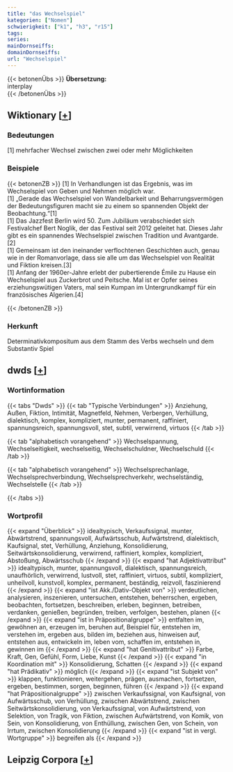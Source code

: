 ```yaml
---
title: "das Wechselspiel"
kategorien: ["Nomen"]
schwierigkeit: ["k1", "h3", "r15"]
tags:
series:
mainDornseiffs:
domainDornseiffs:
url: "Wechselspiel"
---
```


{{< betonenÜbs >}}
**Übersetzung:**  
interplay  
{{< /betonenÜbs >}}

## Wiktionary [[+](https://de.wiktionary.org/wiki/Wechselspiel)]

### Bedeutungen
[1] mehrfacher Wechsel zwischen zwei oder mehr Möglichkeiten  

### Beispiele
{{< betonenZB >}}
[1] In Verhandlungen ist das Ergebnis, was im Wechselspiel von Geben und Nehmen möglich war.  
[1] „Gerade das Wechselspiel von Wandelbarkeit und Beharrungsvermögen der Bedeutungsfiguren macht sie zu einem so spannenden Objekt der Beobachtung.“[1]  
[1] Das Jazzfest Berlin wird 50. Zum Jubiläum verabschiedet sich Festivalchef Bert Noglik, der das Festival seit 2012 geleitet hat. Dieses Jahr gibt es ein spannendes Wechselspiel zwischen Tradition und Avantgarde.[2]  
[1] Gemeinsam ist den ineinander verflochtenen Geschichten auch, genau wie in der Romanvorlage, dass sie alle um das Wechselspiel von Realität und Fiktion kreisen.[3]  
[1] Anfang der 1960er-Jahre erlebt der pubertierende Émile zu Hause ein Wechselspiel aus Zuckerbrot und Peitsche. Mal ist er Opfer seines erziehungswütigen Vaters, mal sein Kumpan im Untergrundkampf für ein französisches Algerien.[4]  

{{< /betonenZB >}}
### Herkunft
Determinativkompositum aus dem Stamm des Verbs wechseln und dem Substantiv Spiel  



## dwds [[+](https://www.dwds.de/wb/Wechselspiel)]

### Wortinformation
{{< tabs "Dwds" >}}
{{< tab "Typische Verbindungen" >}}
Anziehung, Außen, Fiktion, Intimität, Magnetfeld, Nehmen, Verbergen, Verhüllung, dialektisch, komplex, kompliziert, munter, permanent, raffiniert, spannungsreich, spannungsvoll, stet, subtil, verwirrend, virtuos
{{< /tab >}}

{{< tab "alphabetisch vorangehend" >}}
Wechselspannung, Wechselseitigkeit, wechselseitig, Wechselschuldner, Wechselschuld
{{< /tab >}}

{{< tab "alphabetisch vorangehend" >}}
Wechselsprechanlage, Wechselsprechverbindung, Wechselsprechverkehr, wechselständig, Wechselstelle
{{< /tab >}}

{{< /tabs >}}

### Wortprofil
{{< expand "Überblick" >}} idealtypisch, Verkaufssignal, munter, Abwärtstrend, spannungsvoll, Aufwärtsschub, Aufwärtstrend, dialektisch, Kaufsignal, stet, Verhüllung, Anziehung, Konsolidierung, Seitwärtskonsolidierung, verwirrend, raffiniert, komplex, kompliziert, Abstoßung, Abwärtsschub {{< /expand >}}
{{< expand "hat Adjektivattribut" >}} idealtypisch, munter, spannungsvoll, dialektisch, spannungsreich, unaufhörlich, verwirrend, lustvoll, stet, raffiniert, virtuos, subtil, kompliziert, unheilvoll, kunstvoll, komplex, permanent, beständig, reizvoll, faszinierend {{< /expand >}}
{{< expand "ist Akk./Dativ-Objekt von" >}} verdeutlichen, analysieren, inszenieren, untersuchen, entstehen, beherrschen, ergeben, beobachten, fortsetzen, beschreiben, erleben, beginnen, betreiben, verdanken, genießen, begründen, treiben, verfolgen, bestehen, planen {{< /expand >}}
{{< expand "ist in Präpositionalgruppe" >}} entfalten im, gewöhnen an, erzeugen im, beruhen auf, Beispiel für, entstehen im, verstehen im, ergeben aus, bilden im, beziehen aus, hinweisen auf, entstehen aus, entwickeln im, leben vom, schaffen im, entstehen in, gewinnen im {{< /expand >}}
{{< expand "hat Genitivattribut" >}} Farbe, Kraft, Gen, Gefühl, Form, Liebe, Kunst {{< /expand >}}
{{< expand "in Koordination mit" >}} Konsolidierung, Schatten {{< /expand >}}
{{< expand "hat Prädikativ" >}} möglich {{< /expand >}}
{{< expand "ist Subjekt von" >}} klappen, funktionieren, weitergehen, prägen, ausmachen, fortsetzen, ergeben, bestimmen, sorgen, beginnen, führen {{< /expand >}}
{{< expand "hat Präpositionalgruppe" >}} zwischen Verkaufssignal, von Kaufsignal, von Aufwärtsschub, von Verhüllung, zwischen Abwärtstrend, zwischen Seitwärtskonsolidierung, von Verkaufssignal, von Aufwärtstrend, von Selektion, von Tragik, von Fiktion, zwischen Aufwärtstrend, von Komik, von Sein, von Konsolidierung, von Enthüllung, zwischen Gen, von Schein, von Irrtum, zwischen Konsolidierung {{< /expand >}}
{{< expand "ist in vergl. Wortgruppe" >}} begreifen als {{< /expand >}}

## Leipzig Corpora [[+](https://corpora.uni-leipzig.de/en/res?word=Wechselspiel&corpusId=deu_newscrawl-public_2018)]

